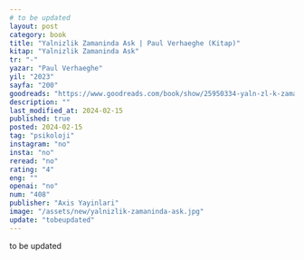 ```yaml
---
# to be updated
layout: post
category: book
title: "Yalnizlik Zamaninda Ask | Paul Verhaeghe (Kitap)"
kitap: "Yalnizlik Zamaninda Ask"
tr: "-"
yazar: "Paul Verhaeghe"
yil: "2023"
sayfa: "200"
goodreads: "https://www.goodreads.com/book/show/25950334-yaln-zl-k-zaman-nda-a-k"
description: ""
last_modified_at: 2024-02-15
published: true
posted: 2024-02-15
tag: "psikoloji"
instagram: "no"
insta: "no"
reread: "no"
rating: "4"
eng: ""
openai: "no"
num: "408"
publisher: "Axis Yayinlari"
image: "/assets/new/yalnizlik-zamaninda-ask.jpg"
update: "tobeupdated"
---
```


to be updated

